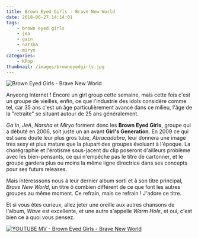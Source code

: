 ```yaml
---
title: Brown Eyed Girls - Brave New World
date: 2018-06-27 14:14:01
tags:
    - brown eyed girls
    - jea
    - gain
    - narsha
    - miryo
categories:
    - KPop
thumbnail: /images/browneyedgirls.jpg
---
```


![Brown Eyed Girls - Brave New World](/images/browneyedgirls.jpg)

Anyeong Internet ! Encore un girl group cette semaine, mais cette fois c'est un groupe de vieilles, enfin, ce que l'industrie des idols considère comme tel, car 35 ans c'est un âge particulièrement avancé dans ce milieu, l'âge de la "retraite" se situant autour de 25 ans généralement.

*Ga In*, *JeA*, *Narsha* et *Miryo* forment donc les **Brown Eyed Girls**, groupe qui a débuté en 2006, soit juste un an avant **Girl's Generation**. En 2009 ce qui est sans doute leur plus gros tube, *Abracadabra*, leur donnera une image très sexy et plus mature que la plupart des groupes évoluant à l'époque. La chorégraphie et l'érotisme sous-jacent du clip poseront d'ailleurs problème avec les bien-pensants, ce qui n'empêche pas le titre de cartonner, et le groupe gardera plus ou moins la même ligne directrice dans ses concepts pour ses futurs releases.

Mais intéresssons nous à leur dernier album sorti et à son titre principal, *Brave New World*, un titre ô combien différent de ce que font les autres groupes au même moment. Ce refrain, mais ce refrain ! J'adore ce titre.

Et si vous êtes curieux, allez jeter une oreille aux autres chansons de l'album, *Wave* est excellente, et une autre s'appelle *Warm Hole*, et oui, c'est bien ce à quoi vous pensez.

[![YOUTUBE MV - Brown Eyed Girls - Brave New World](https://img.youtube.com/vi/8fMnBrts2cg/0.jpg)](https://www.youtube.com/watch?v=8fMnBrts2cg)

